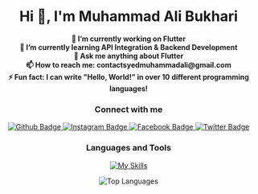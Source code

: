 <h1 align="center">Hi 👋, I'm Muhammad Ali Bukhari</h1>

<p align="center">
  <strong>🔭 I’m currently working on Flutter</strong><br>
  <strong>🌱 I’m currently learning API Integration & Backend Development</strong><br>
  <strong>💬 Ask me anything about Flutter</strong><br>
  <strong>📫 How to reach me: contactsyedmuhammadali@gmail.com</strong><br>
  <strong>⚡ Fun fact: I can write "Hello, World!" in over 10 different programming languages!</strong>
</p>

<h3 align="center">Connect with me</h3>
<p align="center">
  <a href="https://github.com/AliBukhariDev" target="_blank">
    <img src="https://img.shields.io/badge/Github-white?style=for-the-badge&logo=Github&logoColor=black" alt="Github Badge"/>
  </a>
  <a href="https://www.instagram.com/ali_bukhari5555/" target="_blank">
    <img src="https://img.shields.io/badge/Instagram-purple?style=for-the-badge&logo=instagram&logoColor=white" alt="Instagram Badge"/>
  </a>
  <a href="https://www.facebook.com/syedmuhammad.ali.56211497/" target="_blank">
    <img src="https://img.shields.io/badge/Facebook-blue?style=for-the-badge&logo=facebook&logoColor=white" alt="Facebook Badge"/>
  </a>
  <a href="https://x.com/IamAli_Bukhari" target="_blank">
    <img src="https://img.shields.io/badge/Twitter-blue?style=for-the-badge&logo=twitter&logoColor=white" alt="Twitter Badge"/>
  </a>
</p>

<h3 align="center">Languages and Tools</h3>
<p align="center">
  <a href="https://skillicons.dev" target="_blank">
    <img src="https://skillicons.dev/icons?i=flutter,dart,firebase,github,leetcode,git,postman,figma,xd&perline=5" alt="My Skills"/>
  </a>
</p>
<p align="center">
  <img src="https://github-readme-stats.vercel.app/api/top-langs/?username=AliBukhariDev&theme=dark" alt="Top Languages"/>
</p>

